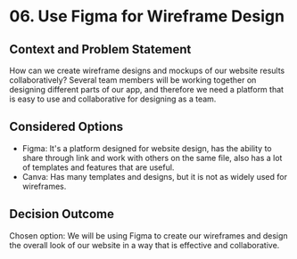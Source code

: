 # 06. Use Figma for Wireframe Design

## Context and Problem Statement

How can we create wireframe designs and mockups of our website results collaboratively?
Several team members will be working together on designing different parts of our app, and therefore we need a platform that is easy to use and collaborative for designing as a team.

## Considered Options

- Figma: It's a platform designed for website design, has the ability to share through link and work with others on the same file, also has a lot of templates and features that are useful.
- Canva: Has many templates and designs, but it is not as widely used for wireframes.

## Decision Outcome

Chosen option: We will be using Figma to create our wireframes and design the overall look of our website in a way that is effective and collaborative.


